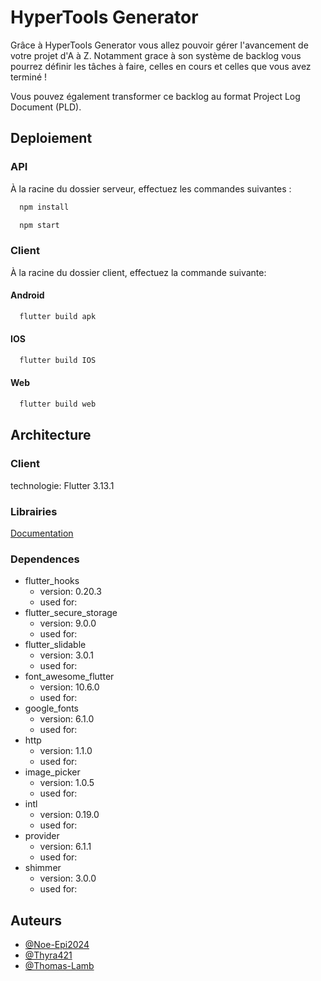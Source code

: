 # HyperTools Generator

Grâce à HyperTools Generator vous allez pouvoir gérer l'avancement de votre projet d'A à Z. Notamment grace à son système de backlog vous pourrez définir les tâches à faire, celles en cours et celles que vous avez terminé !

Vous pouvez également transformer ce backlog au format Project Log Document (PLD).

## Deploiement

### API

À la racine du dossier serveur, effectuez les commandes suivantes :

```bash
  npm install
```

```bash
  npm start
```

### Client

À la racine du dossier client, effectuez la commande suivante:

#### Android

```bash
  flutter build apk
```

#### IOS

```bash
  flutter build IOS
```

#### Web

```bash
  flutter build web
```

## Architecture

### Client

technologie: Flutter 3.13.1

### Librairies

[Documentation](https://linktodocumentation)

### Dependences

- flutter_hooks
  - version: 0.20.3
  - used for:
- flutter_secure_storage
  - version: 9.0.0
  - used for:
- flutter_slidable
  - version: 3.0.1
  - used for:
- font_awesome_flutter
  - version: 10.6.0
  - used for:
- google_fonts
  - version: 6.1.0
  - used for:
- http
  - version: 1.1.0
  - used for:
- image_picker
  - version: 1.0.5
  - used for:
- intl
  - version: 0.19.0
  - used for:
- provider
  - version: 6.1.1
  - used for:
- shimmer
  - version: 3.0.0
  - used for:

## Auteurs

- [@Noe-Epi2024](https://github.com/Noe-Epi2024)
- [@Thyra421](https://github.com/Thyra421)
- [@Thomas-Lamb](https://github.com/Thomas-Lamb)
